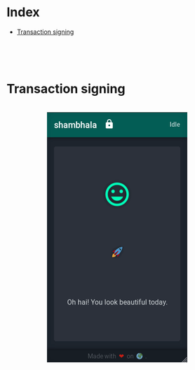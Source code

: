 # Index

* [Transaction signing](#transaction-signing)

<br />
<br />
<br />




# Transaction signing

<p align="center">
    <br />
    <img src="./uiux/sign.gif" alt="shambhala signing" />
</p>

<br />
<br />
<br />
